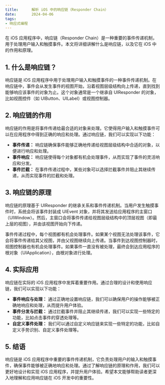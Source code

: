 ```yaml
---
title:      解析 iOS 中的响应链（Responder Chain）
date:       2024-04-06
tags:
- 响应式编程
--- 
```



在 iOS 应用程序中，响应链（Responder Chain）是一种重要的事件传递机制，用于处理用户输入和触摸事件。本文将详细讲解什么是响应链，以及它在 iOS 中的作用和原理。

## 1. 什么是响应链？

响应链是 iOS 应用程序中用于处理用户输入和触摸事件的一种事件传递机制。在响应链中，事件会从发生事件的视图开始，沿着视图层级结构向上传递，直到找到能够响应该事件的对象为止。这个对象通常是一个继承自 UIResponder 的对象，比如视图控件（如 UIButton、UILabel）或视图控制器。

## 2. 响应链的作用

响应链的作用是将事件传递给最合适的对象来处理。它使得用户输入和触摸事件可以在应用程序中得到正确的响应和处理。通过响应链，我们可以实现以下功能：

- **事件传递：** 响应链确保事件能够正确地传递给视图层级结构中合适的对象，以便进行响应和处理。
- **事件响应：** 响应链使得每个对象都有机会处理事件，从而实现了事件的灵活响应和分发。
- **事件拦截：** 在事件传递过程中，某些对象可以选择拦截事件并阻止其继续传递，从而实现事件的拦截和处理。

## 3. 响应链的原理

响应链的原理基于 UIResponder 的继承关系和事件传递机制。当用户发生触摸事件时，系统会将该事件封装成 UIEvent 对象，并将其发送给应用程序的主窗口（UIWindow）。然后，主窗口会将事件传递给视图层级结构中的顶层视图（即最上层的视图），并由该视图开始向下传递。

事件传递过程中，每个视图都有机会处理事件。如果某个视图无法处理该事件，它会将事件传递给其父视图，并由父视图继续向上传递。当事件到达视图控制器时，视图控制器也有机会处理事件。如果事件一直没有被处理，最终会到达应用程序的根对象（UIApplication），由根对象进行处理。

## 4. 实际应用

响应链在实际的 iOS 应用程序中发挥着重要作用。通过合理的设计和使用响应链，我们可以实现以下功能：

- **事件响应与处理：** 通过正确地设置响应链，我们可以确保用户的操作能够被正确地响应和处理，从而提升用户体验。
- **事件分发与拦截：** 通过拦截事件并阻止其继续传递，我们可以实现一些特定的功能，比如点击事件的穿透处理等。
- **自定义事件处理：** 我们可以通过自定义响应链来实现一些特定的功能，比如自定义手势识别、自定义事件处理等。

## 5. 结语

响应链是 iOS 应用程序中重要的事件传递机制，它负责处理用户的输入和触摸事件，确保事件能够被正确地响应和处理。通过了解响应链的原理和作用，我们可以更好地设计和实现 iOS 应用程序，并提升用户体验。希望本文能够帮助读者更深入地理解和应用响应链在 iOS 开发中的重要性。